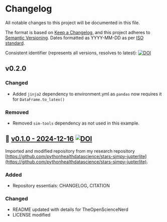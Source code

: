 # Changelog

All notable changes to this project will be documented in this file.

The format is based on [Keep a Changelog](https://keepachangelog.com/en/1.1.0/),
and this project adheres to [Semantic Versioning](https://semver.org/spec/v2.0.0.html). Dates formatted as YYYY-MM-DD as per [ISO standard](https://www.iso.org/iso-8601-date-and-time-format.html).

Consistent identifier (represents all versions, resolves to latest):  [![DOI](https://zenodo.org/badge/DOI/10.5281/zenodo.14537479.svg)](https://doi.org/10.5281/zenodo.14537478)

## v0.2.0

### Changed

* Added `jinja2` dependency to environment.yml as `pandas` now requires it for `DataFrame.to_latex()`

### Removed

* Removed `sim-tools` dependency as not used in this example.


## :seedling: [v0.1.0 - 2024-12-16](https://github.com/TheOpenScienceNerd/jupyterlite-sharing-models/releases/tag/v0.1.0) [![DOI](https://zenodo.org/badge/DOI/10.5281/zenodo.14537479.svg)](https://doi.org/10.5281/zenodo.14537479)

Imported and modified repository from my research repository [https://github.com/pythonhealthdatascience/stars-simpy-jupterlite](https://github.com/pythonhealthdatascience/stars-simpy-jupterlite).

### Added

* Repository essentials: CHANGELOG, CITATION

### Changed

* README updated with details for TheOpenScienceNerd
* LICENSE modified